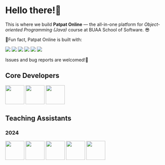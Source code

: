 # Hello there!👋

This is where we build **Patpat Online** &mdash; the all-in-one platform for _Object-oriented Programming (Java)_ course at BUAA School of Software. 😎

🎈Fun fact, Patpat Online is built with:

![](https://img.shields.io/badge/Spring_Boot-6DB33F?style=for-the-badge&logo=spring-boot&logoColor=white)
![](https://img.shields.io/badge/Vue%20js-35495E?style=for-the-badge&logo=vuedotjs&logoColor=4FC08D)
![](https://img.shields.io/badge/MySQL-005C84?style=for-the-badge&logo=mysql&logoColor=white)
![](https://img.shields.io/badge/rabbitmq-%23FF6600.svg?&style=for-the-badge&logo=rabbitmq&logoColor=white)
![](https://img.shields.io/badge/K3S-FFC61C?style=for-the-badge&logo=k3s&logoColor=black)
![](https://img.shields.io/badge/Docker-2CA5E0?style=for-the-badge&logo=docker&logoColor=white)

Issues and bug reports are welcomed!🐛

## Core Developers

[<img src="https://github.com/Lord-Turmoil.png" width="60px;"/>](https://github.com/Lord-Turmoil)
[<img src="https://github.com/Pan-Pan-Pan.png" width="60px;"/>](https://github.com/Pan-Pan-Pan)
[<img src="https://github.com/aamofe.png" width="60px;"/>](https://github.com/aamofe)

## Teaching Assistants

### 2024

[<img src="https://github.com/1mujue.png" width="60px;"/>](https://github.com/1mujue)
[<img src="https://github.com/gitDebuger.png" width="60px;"/>](https://github.com/gitDebuger)
[<img src="https://github.com/SpriteWithoutIce.png" width="60px;"/>](https://github.com/SpriteWithoutIce)
[<img src="https://github.com/sandwich-biscuit.png" width="60px;"/>](https://github.com/sandwich-biscuit)
[<img src="https://github.com/22373448.png" width="60px;"/>](https://github.com/22373448)
